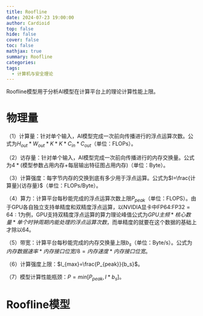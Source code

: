 ```yaml
---
title: Roofline
date: 2024-07-23 19:00:00
author: Cardioid
top: false
hide: false
cover: false
toc: false
mathjax: true
summary: Roofline
categories: 
tags:
  - 计算机与安全理论
---
```

Roofline模型用于分析AI模型在计算平台上的理论计算性能上限。
# 物理量
（1）计算量：针对单个输入，AI模型完成一次前向传播进行的浮点运算次数。公式为$H_{out}*W_{out}*K*K*C_{in}*C_{out}$（单位：FLOPs）。

（2）访存量：针对单个输入，AI模型完成一次前向传播进行的内存交换量。公式为$4*($模型参数占用内存$+$每层输出特征图占用内存$)$（单位：Byte）。

（3）计算强度：每字节内存的交换到底有多少用于浮点运算。公式为$I=\frac{计算量}{访存量}$（单位：FLOPs/Byte）。

（4）算力：计算平台每秒能完成的浮点运算次数上限$P_{peak}$（单位：FLOPS）。由于GPU各自独立支持单精度和双精度浮点运算，以NVIDIA显卡中FP64$:$FP32$=64:1$为例，GPU支持双精度浮点运算的算力理论峰值公式为$GPU主频*核心数量*单个时钟周期内能处理的浮点运算次数$，而单精度的就要在这个数据的基础上才除以$64$。

（5）带宽：计算平台每秒能完成的内存交换量上限$b_s$（单位：Byte/s）。公式为$内存数据速率*内存接口位宽/8=内存速度*内存接口位宽$。

（6）计算强度上限：$I_{max}=\frac{P_{peak}}{b_s}$。

（7）模型计算性能瓶颈：$P=min[P_{peak},I*b_s]$。
# Roofline模型


